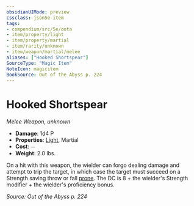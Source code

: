 ```yaml
---
obsidianUIMode: preview
cssclass: json5e-item
tags:
- compendium/src/5e/oota
- item/property/light
- item/property/martial
- item/rarity/unknown
- item/weapon/martial/melee
aliases: ["Hooked Shortspear"]
SourceType: "Magic Item"
NoteIcon: magicitem
BookSource: Out of the Abyss p. 224
---
```

# Hooked Shortspear
*Melee Weapon, unknown*  

- **Damage**: 1d4 P
- **Properties**: [Light](/2-Mechanics/CLI/rules/item-properties.md#Light), Martial
- **Cost**: ⏤
- **Weight**: 2.0 lbs.

On a hit with this weapon, the wielder can forgo dealing damage and attempt to trip the target, in which case the target must succeed on a Strength saving throw or fall [prone](/2-Mechanics/CLI/rules/conditions.md#prone). The DC is 8 + the wielder's Strength modifier + the wielder's proficiency bonus.

*Source: Out of the Abyss p. 224*